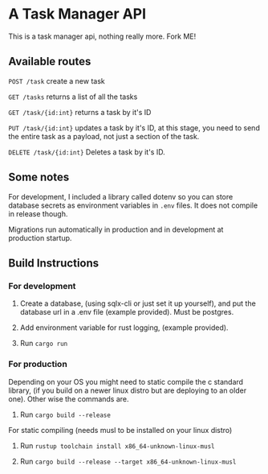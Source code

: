 # A Task Manager API

This is a task manager api, nothing really more. Fork ME!

## Available routes

`POST /task`
create a new task

`GET /tasks`
returns a list of all the tasks

`GET /task/{id:int}`
returns a task by it's ID

`PUT /task/{id:int}`
updates a task by it's ID, at this stage, you need to send the entire task as a payload, not just a section of the task.

`DELETE /task/{id:int}`
Deletes a task by it's ID.

## Some notes

For development, I included a library called dotenv so you can store database secrets as environment variables
in `.env` files. It does not compile in release though.

Migrations run automatically in production and in development at production startup.

## Build Instructions

### For development

1. Create a database, (using sqlx-cli or just set it up yourself), and put the database url in a .env file
   (example provided). Must be postgres.

2. Add environment variable for rust logging, (example provided).

3. Run `cargo run`

### For production

Depending on your OS you might need to static compile the c standard library, (if you build on a newer linux distro but
are deploying to an older one). Other wise the commands are.

1. Run `cargo build --release`

For static compiling (needs musl to be installed on your linux distro)

1. Run `rustup toolchain install x86_64-unknown-linux-musl`

2. Run `cargo build --release --target x86_64-unknown-linux-musl`
